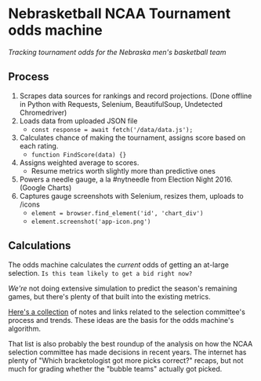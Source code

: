 # Nebrasketball NCAA Tournament odds machine
*Tracking tournament odds for the Nebraska men's basketball team*

## Process
1. Scrapes data sources for rankings and record projections. (Done offline in Python with Requests, Selenium, BeautifulSoup, Undetected Chromedriver)
2. Loads data from uploaded JSON file 
	- `const response = await fetch('/data/data.js');`
3. Calculates chance of making the tournament, assigns score based on each rating.
	- `function FindScore(data) {}`
4. Assigns weighted average to scores.
    - Resume metrics worth slightly more than predictive ones
5. Powers a needle gauge, a la #nytneedle from Election Night 2016. (Google Charts)
6. Captures gauge screenshots with Selenium, resizes them, uploads to /icons
	- `element = browser.find_element('id', 'chart_div')`
	- `element.screenshot('app-icon.png')`

## Calculations

The odds machine calculates the *current* odds of getting an at-large selection. `Is this team likely to get a bid right now?` 

*We're* not doing extensive simulation to predict the season's remaining games, but there's plenty of that built into the existing metrics.

[Here's a collection](bracket-notes.md) of notes and links related to the selection committee's process and trends. These ideas are the basis for the odds machine's algorithm. 

That list is also probably the best roundup of the analysis on how the NCAA selection committee has made decisions in recent years. The internet has plenty of "Which bracketologist got more picks correct?" recaps, but not much for grading whether the "bubble teams" actually got picked.